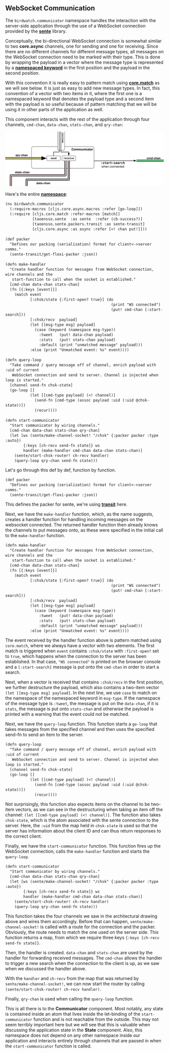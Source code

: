 ## WebSocket Communication 

The ````birdwatch.communicator```` namespace handles the interaction with the server-side application through the use of a WebSocket connection provided by the **[sente](https://github.com/ptaoussanis/sente)** library.

Conceptually, the bi-directional WebSocket connection is somewhat similar to two **core.async** channels, one for sending and one for receiving. Since there are no different channels for different message types, all messages on the WebSocket connection need to be marked with their type. This is done by wrapping the payload in a vector where the message type is represented by a **[namespaced keyword](https://clojuredocs.org/clojure.core/keyword)** in the first position and the payload in the second position. 

With this convention it is really easy to pattern match using **[core.match](https://github.com/clojure/core.match)** as we will see below. It is just as easy to add new message types. In fact, this convention of a vector with two items in it, where the first one is a namespaced keyword that denotes the payload type and a second item with the payload is so useful because of pattern matching that we will be using it in other parts of the application as well.

This component interacts with the rest of the application through four channels, ````cmd-chan````, ````data-chan````, ````stats-chan````, and ````qry-chan````:

![](images/client-communicator.png)

Here's the entire **[namespace](https://github.com/matthiasn/BirdWatch/blob/54a03b1a5d1324075ca4e75451a2bc752a2ab9e3/Clojure-Websockets/MainApp/src/cljs/birdwatch/communicator.cljs)**:

~~~
(ns birdwatch.communicator
  (:require-macros [cljs.core.async.macros :refer [go-loop]])
  (:require [cljs.core.match :refer-macros [match]]
            [taoensso.sente  :as sente  :refer (cb-success?)]
            [taoensso.sente.packers.transit :as sente-transit]
            [cljs.core.async :as async :refer [<! chan put!]]))

(def packer
  "Defines our packing (serialization) format for client<->server comms."
  (sente-transit/get-flexi-packer :json))

(defn make-handler
  "Create handler function for messages from WebSocket connection, wire channels and the
   start-function to call when the socket is established."
  [cmd-chan data-chan stats-chan]
  (fn [{:keys [event]}]
    (match event
           [:chsk/state {:first-open? true}] (do
                                               (print "WS connected")
                                               (put! cmd-chan [:start-search]))
           [:chsk/recv  payload]
           (let [[msg-type msg] payload]
             (case (keyword (namespace msg-type))
               :tweet   (put! data-chan payload)
               :stats   (put! stats-chan payload)
               :default (print "unmatched message" payload)))
           :else (print "Unmatched event: %s" event))))

(defn query-loop
  "Take command / query message off of channel, enrich payload with :uid of current
   WebSocket connection and send to server. Channel is injected when loop is started."
  [channel send-fn chsk-state]
  (go-loop []
           (let [[cmd-type payload] (<! channel)]
             (send-fn [cmd-type (assoc payload :uid (:uid @chsk-state))])
             (recur))))

(defn start-communicator
  "Start communicator by wiring channels."
  [cmd-chan data-chan stats-chan qry-chan]
  (let [ws (sente/make-channel-socket! "/chsk" {:packer packer :type :auto})
        {:keys [ch-recv send-fn state]} ws
        handler (make-handler cmd-chan data-chan stats-chan)]
    (sente/start-chsk-router! ch-recv handler)
    (query-loop qry-chan send-fn state)))
~~~

Let's go through this def by def, function by function.

~~~
(def packer
  "Defines our packing (serialization) format for client<->server comms."
  (sente-transit/get-flexi-packer :json))
~~~

This defines the packer for sente, we're using **[transit](http://blog.cognitect.com/blog/2014/7/22/transit)** here. 

Next, we have the ````make-handler```` function, which, as the name suggests, creates a handler function for handling incoming messages on the websocket connected. The returned handler function then already knows the channels to put messages onto, as these were specified in the initial call to the ````make-handler```` function.

~~~
(defn make-handler
  "Create handler function for messages from WebSocket connection, wire channels and the
   start-function to call when the socket is established."
  [cmd-chan data-chan stats-chan]
  (fn [{:keys [event]}]
    (match event
           [:chsk/state {:first-open? true}] (do
                                               (print "WS connected")
                                               (put! cmd-chan [:start-search]))
           [:chsk/recv  payload]
           (let [[msg-type msg] payload]
             (case (keyword (namespace msg-type))
               :tweet   (put! data-chan payload)
               :stats   (put! stats-chan payload)
               :default (print "unmatched message" payload)))
           :else (print "Unmatched event: %s" event))))
~~~

The event received by the handler function above is pattern matched using ````core.match````, where we always have a vector with two elements. The first match is triggered when ````event```` contains ````:chsk/state```` with ````:first-open?```` set to ````true````, which happens when the connection to the server has been established. In that case, ````"WS connected"```` is printed on the browser console and a ````[:start-search]```` message is put onto the ````cmd-chan```` in order to start a search.

Next, when a vector is received that contains ````:chsk/recv```` in the first position, we further destructure the payload, which also contains a two-item vector ````(let [[msg-type msg] payload]````. In the next line, we use ````case```` to match on the namespace of the namespaced keyword in ````msg-type````. If the namespace of the message type is ````:tweet````, the message is put on the ````data-chan````, if it is ````stats````, the message is put onto ````stats-chan```` and otherwise the payload is printed with a warning that the event could not be matched.

Next, we have the ````query-loop```` function. This function starts a ````go-loop```` that takes messages from the specified channel and then uses the specified send-fn to send an item to the server.

~~~
(defn query-loop
  "Take command / query message off of channel, enrich payload with :uid of current
   WebSocket connection and send to server. Channel is injected when loop is started."
  [channel send-fn chsk-state]
  (go-loop []
           (let [[cmd-type payload] (<! channel)]
             (send-fn [cmd-type (assoc payload :uid (:uid @chsk-state))])
             (recur))))
~~~

Not surprisingly, this function also expects items on the channel to be two-item vectors, as we can see in the destructuring when taking an item off the channel: ````(let [[cmd-type payload] (<! channel)]````. The function also takes ````chsk-state````, which is the atom associated with the sente connection to the server. Here, the ````:uid```` from the map held in ````chsk-state```` is used so that the server has information about the client ID and can thus return responses to the correct client. 

Finally, we have the ````start-communicator```` function. This function fires up the WebSocket connection, calls the ````make-handler```` function and starts the ````query-loop````.

~~~
(defn start-communicator
  "Start communicator by wiring channels."
  [cmd-chan data-chan stats-chan qry-chan]
  (let [ws (sente/make-channel-socket! "/chsk" {:packer packer :type :auto})
        {:keys [ch-recv send-fn state]} ws
        handler (make-handler cmd-chan data-chan stats-chan)]
    (sente/start-chsk-router! ch-recv handler)
    (query-loop qry-chan send-fn state)))
~~~

This function takes the four channels we saw in the architectural drawing above and wires them accordingly. Before that can happen, ````sente/make-channel-socket!```` is called with a route for the connection and the packer. Obviously, the route needs to match the one used on the server side. This function returns a map, from which we require three keys ````{:keys [ch-recv send-fn state]}````. 

Then, the handler is created. ````data-chan```` and ````stats-chan```` are used by the handler for forwarding received messages. The ````cmd-chan```` allows the handler to trigger a new search when the connection to the client is up, as we saw when we discussed the handler above. 

With the ````handler```` and ````ch-recv```` from the map that was returned by ````sente/make-channel-socket!````, we can now start the router by calling ````(sente/start-chsk-router! ch-recv handler)````.

Finally, ````qry-chan```` is used when calling the ````query-loop```` function.

This is all there is to the **Communicator** component. Most notably, any state is contained inside an atom that lives inside the let-binding of the ````start-communicator```` function and is not reachable from the outside. This may not seem terribly important here but we will see that this is valuable when discussing the application state in the **State** component. Also, this namespace does not depend on any other namespace inside our application and interacts entirely through channels that are passed in when the ````start-communicator```` function is called.

